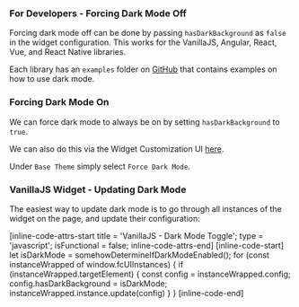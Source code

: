 ### For Developers - Forcing Dark Mode Off

Forcing dark mode off can be done by passing `hasDarkBackground` as `false` in the widget configuration. This works for the VanillaJS, Angular, React, Vue, and React Native libraries.

Each library has an `examples` folder on [GitHub](https://github.com/fastComments/) that contains examples on how to use dark mode.

### Forcing Dark Mode On

We can force dark mode to always be on by setting `hasDarkBackground` to `true`.

We can also do this via the Widget Customization UI [here](https://fastcomments.com/auth/my-account/customize-widget).

Under `Base Theme` simply select `Force Dark Mode`.

### VanillaJS Widget - Updating Dark Mode

The easiest way to update dark mode is to go through all instances of the widget on the page, and update their configuration:

[inline-code-attrs-start title = 'VanillaJS - Dark Mode Toggle'; type = 'javascript'; isFunctional = false; inline-code-attrs-end]
[inline-code-start]
    let isDarkMode = somehowDetermineIfDarkModeEnabled();
    for (const instanceWrapped of window.fcUIInstances) {
        if (instanceWrapped.targetElement) {
            const config = instanceWrapped.config;
            config.hasDarkBackground = isDarkMode;
            instanceWrapped.instance.update(config)
        }
    }
[inline-code-end]

